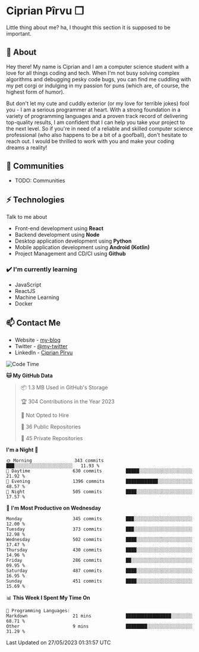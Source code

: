 # Ciprian Pîrvu ❐

Little thing about me? ha, I thought this section it is supposed to be important.

## 🧐 About

Hey there! My name is Ciprian and I am a computer science student with a love for all things coding and tech. When I'm not busy solving complex algorithms and debugging pesky code bugs, you can find me cuddling with my pet corgi or indulging in my passion for puns (which are, of course, the highest form of humor).

But don't let my cute and cuddly exterior (or my love for terrible jokes) fool you - I am a serious programmer at heart. With a strong foundation in a variety of programming languages and a proven track record of delivering top-quality results, I am confident that I can help you take your project to the next level. So if you're in need of a reliable and skilled computer science professional (who also happens to be a bit of a goofball), don't hesitate to reach out. I would be thrilled to work with you and make your coding dreams a reality!

## 👯 Communities

-   TODO: Communities

## ⚡ Technologies

Talk to me about

-   Front-end development using **React**
-   Backend development using **Node**
-   Desktop application development using **Python**
-   Mobile application development using **Android (Kotlin)**
-   Project Management and CD/CI using **Github**

### ✔️ I'm currently learning

-   JavaScript
-   ReactJS
-   Machine Learning
-   Docker

## 📫 Contact Me

-   Website - [my-blog]()
-   Twitter - [@my-twitter]()
-   LinkedIn - [Ciprian Pîrvu](https://www.linkedin.com/in/p%C3%AErvu-ciprian-cristian-4415991b1/)

<!--START_SECTION:waka-->
![Code Time](http://img.shields.io/badge/Code%20Time-1%2C759%20hrs%2010%20mins-blue)

**🐱 My GitHub Data** 

> 📦 1.3 MB Used in GitHub's Storage 
 > 
> 🏆 304 Contributions in the Year 2023
 > 
> 🚫 Not Opted to Hire
 > 
> 📜 36 Public Repositories 
 > 
> 🔑 45 Private Repositories 
 > 
**I'm a Night 🦉** 

```text
🌞 Morning                343 commits         ███░░░░░░░░░░░░░░░░░░░░░░   11.93 % 
🌆 Daytime                630 commits         █████░░░░░░░░░░░░░░░░░░░░   21.92 % 
🌃 Evening                1396 commits        ████████████░░░░░░░░░░░░░   48.57 % 
🌙 Night                  505 commits         ████░░░░░░░░░░░░░░░░░░░░░   17.57 % 
```
📅 **I'm Most Productive on Wednesday** 

```text
Monday                   345 commits         ███░░░░░░░░░░░░░░░░░░░░░░   12.00 % 
Tuesday                  373 commits         ███░░░░░░░░░░░░░░░░░░░░░░   12.98 % 
Wednesday                502 commits         ████░░░░░░░░░░░░░░░░░░░░░   17.47 % 
Thursday                 430 commits         ████░░░░░░░░░░░░░░░░░░░░░   14.96 % 
Friday                   286 commits         ██░░░░░░░░░░░░░░░░░░░░░░░   09.95 % 
Saturday                 487 commits         ████░░░░░░░░░░░░░░░░░░░░░   16.95 % 
Sunday                   451 commits         ████░░░░░░░░░░░░░░░░░░░░░   15.69 % 
```


📊 **This Week I Spent My Time On** 

```text
💬 Programming Languages: 
Markdown                 21 mins             █████████████████░░░░░░░░   68.71 % 
Other                    9 mins              ████████░░░░░░░░░░░░░░░░░   31.29 % 
```


 Last Updated on 27/05/2023 01:31:57 UTC
<!--END_SECTION:waka-->
